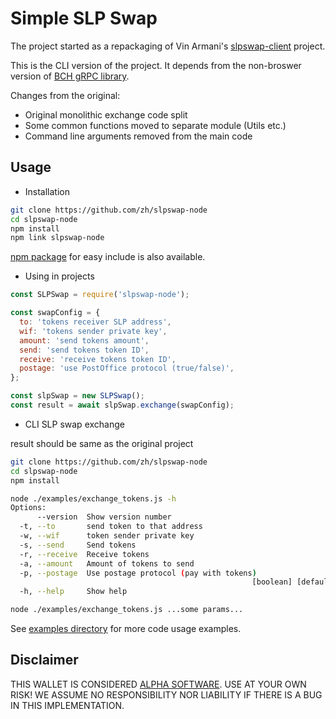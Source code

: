 # Simple SLP Swap

The project started as a repackaging of Vin Armani's [slpswap-client](https://github.com/vinarmani/slpswap-client) project.

This is the CLI version of the project. It depends from the non-broswer version of [BCH gRPC library](https://github.com/simpleledgerinc/grpc-bchrpc-node/).

Changes from the original:

- Original monolithic exchange code split
- Some common functions moved to separate module (Utils etc.)
- Command line arguments removed from the main code

## Usage

* Installation

```sh
git clone https://github.com/zh/slpswap-node
cd slpswap-node
npm install
npm link slpswap-node
```

[npm package](https://www.npmjs.com/package/slpswap-node) for easy include is also available.

* Using in projects

```js
const SLPSwap = require('slpswap-node');

const swapConfig = {
  to: 'tokens receiver SLP address',
  wif: 'tokens sender private key',
  amount: 'send tokens amount',
  send: 'send tokens token ID',
  receive: 'receive tokens token ID',
  postage: 'use PostOffice protocol (true/false)',
};

const slpSwap = new SLPSwap();
const result = await slpSwap.exchange(swapConfig);

```

* CLI SLP swap exchange

result should be same as the original project

```sh
git clone https://github.com/zh/slpswap-node
cd slpswap-node
npm install

node ./examples/exchange_tokens.js -h
Options:
      --version  Show version number                                   [boolean]
  -t, --to       send token to that address                             [string]
  -w, --wif      token sender private key                               [string]
  -s, --send     Send tokens                                            [string]
  -r, --receive  Receive tokens                                         [string]
  -a, --amount   Amount of tokens to send                               [string]
  -p, --postage  Use postage protocol (pay with tokens)
                                                      [boolean] [default: false]
  -h, --help     Show help                                             [boolean]

node ./examples/exchange_tokens.js ...some params...
```
See [examples directory](./example/) for more code usage examples.

## Disclaimer

THIS WALLET IS CONSIDERED [ALPHA SOFTWARE](https://en.wikipedia.org/wiki/Software_release_life_cycle#Alpha). USE AT YOUR OWN RISK! WE ASSUME NO RESPONSIBILITY NOR LIABILITY IF THERE IS A BUG IN THIS IMPLEMENTATION.

